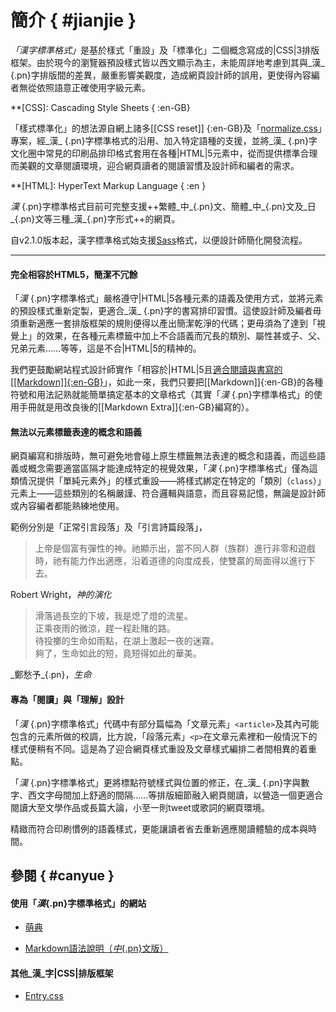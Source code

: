 <style scoped>
#jianjie h1 {
	letter-spacing: 2em;
	padding-left: 2em;
}
</style>


簡介 { #jianjie }
=====


<dfn>「漢字標準格式」</dfn>是基於樣式「重設」及「標準化」二個概念寫成的|CSS|3排版框架。由於現今的瀏覽器預設樣式皆以西文顯示為主，未能周詳地考慮到其與_漢_ {.pn}字排版間的差異，嚴重影響美觀度，造成網頁設計師的誤用，更使得內容編者無從依照語意正確使用字級元素。

**[CSS]: Cascading Style Sheets { :en-GB}


「樣式標準化」的想法源自網上諸多[[CSS reset]] {:en-GB}及「[normalize.css]」專案，經_漢_ {.pn}字標準格式的沿用、加入特定語種的支援，並將_漢_ {.pn}字文化圈中常見的印刷品排印格式套用在各種|HTML|5元素中，從而提供標準合理而美觀的文章閱讀環境，迎合網頁讀者的閱讀習慣及設計師和編者的需求。

[normalize.css]: http://github.com/necolas/normalize.css
**[HTML]: HyperText Markup Language { :en }

_漢_ {.pn}字標準格式目前可完整支援++繁體_中_{.pn}文、簡體_中_{.pn}文及_日_{.pn}文等三種_漢_{.pn}字形式++的網頁。

自v2.1.0版本起，漢字標準格式始支援[Sass]格式，以便設計師簡化開發流程。

[Sass]: http://sass-lang.com


***


#### 完全相容於HTML5，簡潔不冗餘

「_漢_ {.pn}字標準格式」嚴格遵守|HTML|5各種元素的語義及使用方式，並將元素的預設樣式重新定製，更適合_漢_ {.pn}字的書寫排印習慣。這使設計師及編者毋須重新適應一套排版框架的規則便得以產出簡潔乾淨的代碼；更毋須為了達到「視覺上」的效果，在各種元素標籤中加上不合語義而冗長的類別、屬性甚或子、父、兄弟元素……等等，這是不合|HTML|5的精神的。

我們更鼓勵網站程式設計師實作「相容於|HTML|5且[適合閱讀與書寫的[[Markdown]]{:en-GB}](http://markdown.tw/)」，如此一來，我們只要把[[Markdown]]{:en-GB}的各種符號和用法記熟就能簡單搞定基本的文章格式（其實「_漢_ {.pn}字標準格式」的使用手冊就是用改良後的[[Markdown Extra]]{:en-GB}編寫的）。



#### 無法以元素標籤表達的概念和語義

網頁編寫和排版時，無可避免地會碰上原生標籤無法表達的概念和語義，而這些語義或概念需要適當區隔才能達成特定的視覺效果，「_漢_ {.pn}字標準格式」僅為這類情況提供「單純元素外」的樣式重設——將樣式綁定在特定的「類別（`class`）」元素上——這些類別的名稱嚴謹、符合邏輯與語意，而且容易記憶，無論是設計師或內容編者都能熟練地使用。

範例分別是「正常引言段落」及「引言詩篇段落」，

> 上帝是個富有彈性的神。祂顯示出，當不同人群（族群）進行非零和遊戲時，祂有能力作出適應，沿着道德的向度成長，使雙贏的局面得以進行下去。

<p class="cite">Robert Wright，<cite>神的演化</cite></p>



<blockquote class="poem-like" markdown="1">
滑落過長空的下坡，我是熄了燈的流星。<br>
正乘夜雨的微涼，趕一程赴賭的路。<br>
待投擲的生命如雨點，在湖上激起一夜的迷霧。<br>
夠了，生命如此的短，竟短得如此的華美。
</blockquote>

<p class="cite" markdown="1">_鄭愁予_{.pn}，<cite>生命</cite></p>



#### 專為「閱讀」與「理解」設計

「_漢_ {.pn}字標準格式」代碼中有部分篇幅為「文章元素」`<article>`及其內可能包含的元素所做的校調，比方說，「段落元素」`<p>`在文章元素裡和一般情況下的樣式便稍有不同。這是為了迎合網頁樣式重設及文章樣式編排二者間相異的着重點。

「_漢_ {.pn}字標準格式」更將標點符號樣式與位置的修正，在_漢_ {.pn}字與數字、西文字母間加上舒適的間隔……等排版細節融入網頁閱讀，以營造一個更適合閱讀大至文學作品或長篇大論，小至一則tweet或歌詞的網頁環境。

精緻而符合印刷慣例的語義樣式，更能讓讀者省去重新適應閱讀體驗的成本與時間。



參閱 { #canyue }
----

#### 使用「_漢_{.pn}字標準格式」的網站

* [萌典](http://moedict.tw/)
<!-- * [核能流言終結者](#) -->
* [Markdown語法說明（_中_{.pn}文版）](http://markdown.tw/)



#### 其他_漢_字|CSS|排版框架 

* [Entry.css](http://nodejs.in/Entry.css/)























